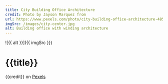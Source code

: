 ```yaml
---
title: City Building Office Architecture
credit: Photo by Jayson Marquez from
url: https://www.pexels.com/photo/city-building-office-architecture-4850412/
imgSrc: /images/city-center.jpg
alt: Building office with winding architecture
---
```


![{{ alt }}]({{ imgSrc }})

# {{title}}

{{credit}} on [Pexels]({{url}})